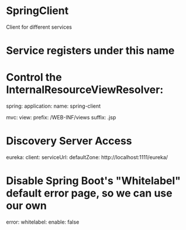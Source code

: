 # SpringClient
Client for different services
# Service registers under this name
# Control the InternalResourceViewResolver:
spring:
   application:
      name: spring-client  
    
   mvc:
      view:
          prefix: /WEB-INF/views
          suffix: .jsp
          
          
# Discovery Server Access 
eureka:
    client:
        serviceUrl:
            defaultZone: http://localhost:1111/eureka/
            

# Disable Spring Boot's "Whitelabel" default error page, so we can use our own
error: 
    whitelabel:
        enable: false                    
